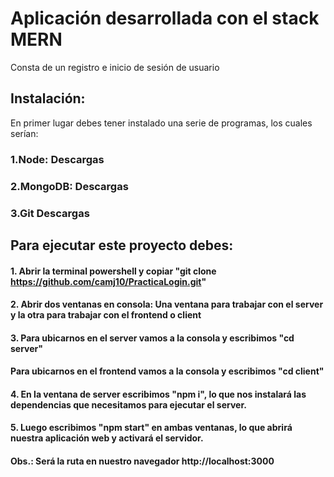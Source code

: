 # Aplicación desarrollada con el stack MERN

Consta de un registro e inicio de sesión de usuario

## Instalación:
En primer lugar debes tener instalado una serie de programas, los cuales serían:

### 1.Node: Descargas
### 2.MongoDB: Descargas
### 3.Git Descargas
## Para ejecutar este proyecto debes:

#### 1. Abrir la terminal powershell y copiar "git clone https://github.com/camj10/PracticaLogin.git"
#### 2. Abrir dos ventanas en consola: Una ventana para trabajar con el server y la otra para trabajar con el frontend o client
#### 3. Para ubicarnos en el server vamos a la consola y escribimos "cd server"
####   Para ubicarnos en el frontend vamos a la consola y escribimos "cd client"
#### 4. En la ventana de server escribimos "npm i", lo que nos instalará las dependencias que necesitamos para ejecutar el server.
#### 5. Luego escribimos "npm start" en ambas ventanas, lo que abrirá nuestra aplicación web y activará el servidor.
#### Obs.: Será la ruta en nuestro navegador http://localhost:3000 


